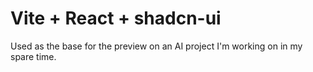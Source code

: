 # Vite + React + shadcn-ui

Used as the base for the preview on an AI project I'm working on in my spare time.
